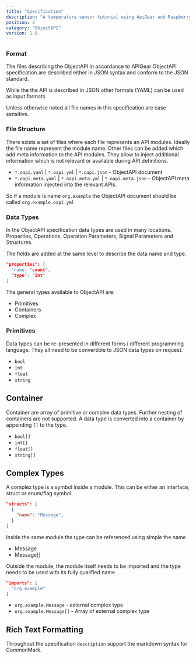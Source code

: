 ```yaml
---
title: "Specification"
description: "A temperature sensor tutorial using ApiGear and Raspberry Pi"
position: 2
category: "ObjectAPI"
version: 1.0
---
```


### Format

The files describing the ObjectAPI in accordance to APIGear ObjectAPI specification are described either in JSON syntax and conform to the JSON standard.

While the the API is described in JSON other formats (YAML) can be used as input formats.

Unless otherwise noted all file names in this specification are case sensitive.

### File Structure

There exists a set of files where each file represents an API modules. Ideally the file name represent the module name. Other files can be added which add meta information to the API modules. They allow to inject additional information which is not relevant or available during API definitions.

- `*.oapi.yaml` | `*.oapi.yml` | `*.oapi.json` - ObjectAPI document
- `*.oapi.meta.yaml` | `*.oapi.meta.yml` | `*.oapi.meta.json` - ObjectAPI meta information injected into the relevant APIs.

So if a module is name `org.example` the ObjectAPI document should be called `org.example.oapi.yml`

### Data Types

In the ObjectAPI specification data types are used in many locations. Properties, Operations, Operation Parameters, Signal Parameters and Structures.

The fields are added at the same level to describe the data name and type.

```json
"properties": [
  "name: "count",
  "type": "int"
]
```

The general types available to ObjectAPI are:

- Primitives
- Containers
- Complex

### Primitives

Data types can be re-presented in different forms i different programming language. They all need to be convertible to JSON data types on request.

- `bool`
- `int`
- `float`
- `string`

## Container

Container are array of primitive or complex data types. Further nesting of containers are not supported. A data type is converted into a container by appending `[]` to the type.

- `bool[]`
- `int[]`
- `float[]`
- `string[]`

## Complex Types

A complex type is a symbol inside a module. This can be either an interface, struct or enum/flag symbol.

```json
"structs": [
  {
    "name": "Message",
  }
]
```

Inside the same module the type can be referenced using simple the name

- Message
- Message[]

Outside the module, the module itself needs to be imported and the type needs to be used with its fully qualified name

```json
"imports": [
  "org.example"
]
```

- `org.example.Message` - external complex type
- `org.example.Message[]` - Array of external complex type

## Rich Text Formatting

Throughout the specification `description` support the markdown syntax for CommonMark.
